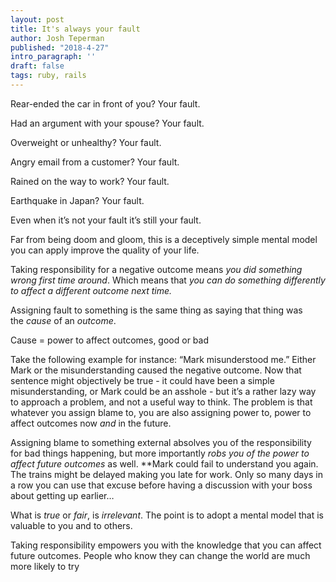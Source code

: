 ```yaml
---
layout: post
title: It's always your fault
author: Josh Teperman
published: "2018-4-27"
intro_paragraph: ''
draft: false
tags: ruby, rails
---
```

Rear-ended the car in front of you? Your fault.

Had an argument with your spouse? Your fault.

Overweight or unhealthy? Your fault.

Angry email from a customer? Your fault.

Rained on the way to work? Your fault.

Earthquake in Japan? Your fault.

Even when it’s not your fault it’s still your fault.

Far from being doom and gloom, this is a deceptively simple mental model you can apply improve the quality of your life.

Taking responsibility for a negative outcome means *you did something wrong first time around*. Which means that *you can do something differently to affect a different outcome next time.*

Assigning fault to something is the same thing as saying that thing was the *cause* of an *outcome*.

Cause = power to affect outcomes, good or bad

Take the following example for instance: “Mark misunderstood me.” Either Mark or the misunderstanding caused the negative outcome. Now that sentence might objectively be true - it could have been a simple misunderstanding, or Mark could be an asshole - but it’s a rather lazy way to approach a problem, and not a useful way to think. The problem is that whatever you assign blame to, you are also assigning power to, power to affect outcomes now *and* in the future.

Assigning blame to something external absolves you of the responsibility for bad things happening, but more importantly *robs you of* *the power to affect future outcomes* as well. **Mark could fail to understand you again. The trains might be delayed making you late for work. Only so many days in a row you can use that excuse before having a discussion with your boss about getting up earlier…

What is *true* or *fair*, is *irrelevant*. The point is to adopt a mental model that is valuable to you and to others.

Taking responsibility empowers you with the knowledge that you can affect future outcomes. People who know they can change the world are much more likely to try
